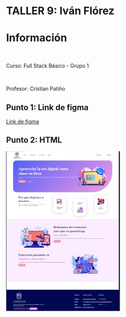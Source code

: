 <h1>TALLER 9: Iván Flórez</h1>

<h1>Información</h1><br>

<p>Curso: Full Stack Básico - Grupo 1</p> <br>
<p>Profesor: Crístian Patiño</p>

<h2>Punto 1: Link de figma</h2>

<a href="https://www.figma.com/file/HnKQ5d4eBpjMSV7HWw3Vk0/RITA-Iv%C3%A1n-Fl%C3%B3rez?type=design&node-id=0-1&t=diEJ0YGXais14xRL-0" target="_blank"> Link de figma</a>

<h2> Punto 2: HTML</h2>
<img src="./public/images/Captura%20de%20pantalla%202023-06-08%20115403.jpg"
     alt = "htm">
</div>